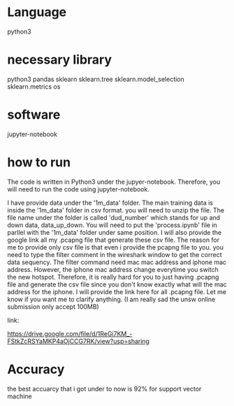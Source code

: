 # Language
python3

# necessary library
python3
pandas
sklearn 
sklearn.tree
sklearn.model_selection
sklearn.metrics
os

# software
jupyter-notebook


# how to run
The code is written in Python3 under the jupyer-notebook. Therefore, you will need to run the code using jupyter-notebook.

I have provide data under the '1m_data' folder. The main training data is inside the '1m_data' folder in csv format. you will need to unzip the file. The file name under the folder is called 'dud_number' which stands for up and down data, data_up_down. You will need to put the 'process.ipynb' file in parllel with the '1m_data' folder under same position. I will also provide the google link all my .pcapng file that generate these csv file. The reason for me to provide only csv file is that even i provide the pcapng file to you. you need to type the filter comment in the wireshark window to get the correct data sequency. The filter command need mac mac address and iphone mac address. However, the iphone mac address change everytime you switch the new hotspot. Therefore, it is really hard for you to just having .pcapng file and generate the csv file since you don't know exactly what will the mac address for the iphone. I will provide the link here for all .pcapng file. Let me know if you want me to clarify anything. (I am really sad the unsw online submission only accept 100MB)

link:

https://drive.google.com/file/d/1ReGi7KM_-FStkZcRSYaMKP4aOjCCG7RK/view?usp=sharing

# Accuracy
the best accuarcy that i got under to now is 92% for support vector machine


